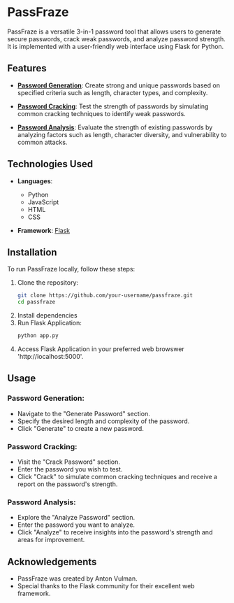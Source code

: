 # PassFraze

PassFraze is a versatile 3-in-1 password tool that allows users to generate secure passwords, crack weak passwords, and analyze password strength. It is implemented with a user-friendly web interface using Flask for Python.

## Features

- **[Password Generation](#password-generation)**: Create strong and unique passwords based on specified criteria such as length, character types, and complexity.
  
- **[Password Cracking](#password-cracking)**: Test the strength of passwords by simulating common cracking techniques to identify weak passwords.
  
- **[Password Analysis](#password-analysis)**: Evaluate the strength of existing passwords by analyzing factors such as length, character diversity, and vulnerability to common attacks.
  
## Technologies Used

- **Languages**:
  - Python
  - JavaScript
  - HTML
  - CSS
  
- **Framework**: [Flask](https://flask.palletsprojects.com/)

## Installation

To run PassFraze locally, follow these steps:

1. Clone the repository:
   ```bash
   git clone https://github.com/your-username/passfraze.git
   cd passfraze

2. Install dependencies
3. Run Flask Application:
   ```bash
   python app.py
4. Access Flask Application in your preferred web browswer 'http://localhost:5000'.

## Usage
### Password Generation:
- Navigate to the "Generate Password" section.
- Specify the desired length and complexity of the password.
- Click "Generate" to create a new password.
### Password Cracking:

- Visit the "Crack Password" section.
- Enter the password you wish to test.
- Click "Crack" to simulate common cracking techniques and receive a report on the password's strength.
### Password Analysis:
- Explore the "Analyze Password" section.
- Enter the password you want to analyze.
- Click "Analyze" to receive insights into the password's strength and areas for improvement.

## Acknowledgements
- PassFraze was created by Anton Vulman.
- Special thanks to the Flask community for their excellent web framework.
